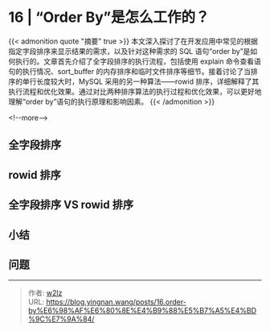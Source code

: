 # 16 | “Order By”是怎么工作的？


{{&lt; admonition quote &#34;摘要&#34; true &gt;}}
本文深入探讨了在开发应用中常见的根据指定字段排序来显示结果的需求，以及针对这种需求的 SQL 语句“order by”是如何执行的。文章首先介绍了全字段排序的执行流程，包括使用 explain 命令查看语句的执行情况、sort_buffer 的内存排序和临时文件排序等细节。接着讨论了当排序的单行长度较大时，MySQL 采用的另一种算法——rowid 排序，详细解释了其执行流程和优化效果。通过对比两种排序算法的执行过程和优化效果，可以更好地理解“order by”语句的执行原理和影响因素。
{{&lt; /admonition &gt;}}

&lt;!--more--&gt;

## 全字段排序

## rowid 排序

## 全字段排序 VS rowid 排序

## 小结

## 问题


---

> 作者: [w2lz](https://github.com/w2lz)  
> URL: https://blog.yingnan.wang/posts/16.order-by%E6%98%AF%E6%80%8E%E4%B9%88%E5%B7%A5%E4%BD%9C%E7%9A%84/  


